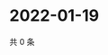 # 2022-01-19

共 0 条

<!-- BEGIN WEIBO -->
<!-- 最后更新时间 Wed Jan 19 2022 01:20:52 GMT+0800 (China Standard Time) -->

<!-- END WEIBO -->
